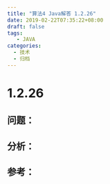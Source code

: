 ```yaml
---
title: "算法4 Java解答 1.2.26"
date: 2019-02-22T07:35:22+08:00
draft: false
tags:
   - JAVA
categories:
  - 技术
  - 归档
---
```



# 1.2.26

## 问题：


## 分析：


## 参考：



